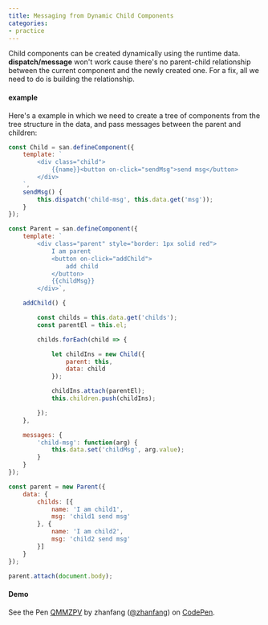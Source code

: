 ```yaml
---
title: Messaging from Dynamic Child Components
categories:
- practice
---
```


Child components can be created dynamically using the runtime data. **dispatch/message** won't work cause there's no parent-child relationship between the current component and the newly created one. For a fix, all we need to do is building the relationship.

#### example

Here's a example in which we need to create a tree of components from the tree structure in the data, and pass messages between the parent and children:

```javascript
const Child = san.defineComponent({
    template: `
        <div class="child">
            {{name}}<button on-click="sendMsg">send msg</button>
        </div>
    `,
    sendMsg() {
        this.dispatch('child-msg', this.data.get('msg'));
    }
});

const Parent = san.defineComponent({
    template: `
        <div class="parent" style="border: 1px solid red">
            I am parent
            <button on-click="addChild">
                add child
            </button>
            {{childMsg}}
        </div>`,

    addChild() {

        const childs = this.data.get('childs');
        const parentEl = this.el;

        childs.forEach(child => {

            let childIns = new Child({
                parent: this,
                data: child
            });

            childIns.attach(parentEl);
            this.children.push(childIns);

        });
    },

    messages: {
        'child-msg': function(arg) {
            this.data.set('childMsg', arg.value);
        }
    }
});

const parent = new Parent({
    data: {
        childs: [{
            name: 'I am child1',
            msg: 'child1 send msg'
        }, {
            name: 'I am child2',
            msg: 'child2 send msg'
        }]
    }
});

parent.attach(document.body);
```

#### Demo

<p data-height="365" data-theme-id="0" data-slug-hash="QMMZPV" data-default-tab="js,result" data-user="zhanfang" data-embed-version="2" data-pen-title="QMMZPV" class="codepen">See the Pen <a href="https://codepen.io/zhanfang/pen/QMMZPV/">QMMZPV</a> by zhanfang (<a href="https://codepen.io/zhanfang">@zhanfang</a>) on <a href="https://codepen.io">CodePen</a>.</p>
<script async src="https://production-assets.codepen.io/assets/embed/ei.js"></script>

